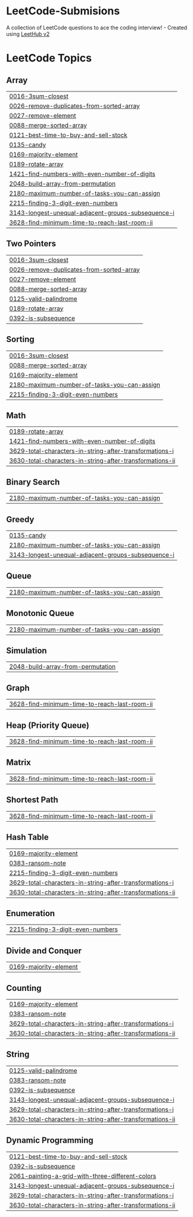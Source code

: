 # LeetCode-Submisions
A collection of LeetCode questions to ace the coding interview! - Created using [LeetHub v2](https://github.com/arunbhardwaj/LeetHub-2.0)
<!---LeetCode Topics Start-->
# LeetCode Topics
## Array
|  |
| ------- |
| [0016-3sum-closest](https://github.com/EstiRubin/LeetCode-Submisions/tree/master/0016-3sum-closest) |
| [0026-remove-duplicates-from-sorted-array](https://github.com/EstiRubin/LeetCode-Submisions/tree/master/0026-remove-duplicates-from-sorted-array) |
| [0027-remove-element](https://github.com/EstiRubin/LeetCode-Submisions/tree/master/0027-remove-element) |
| [0088-merge-sorted-array](https://github.com/EstiRubin/LeetCode-Submisions/tree/master/0088-merge-sorted-array) |
| [0121-best-time-to-buy-and-sell-stock](https://github.com/EstiRubin/LeetCode-Submisions/tree/master/0121-best-time-to-buy-and-sell-stock) |
| [0135-candy](https://github.com/EstiRubin/LeetCode-Submisions/tree/master/0135-candy) |
| [0169-majority-element](https://github.com/EstiRubin/LeetCode-Submisions/tree/master/0169-majority-element) |
| [0189-rotate-array](https://github.com/EstiRubin/LeetCode-Submisions/tree/master/0189-rotate-array) |
| [1421-find-numbers-with-even-number-of-digits](https://github.com/EstiRubin/LeetCode-Submisions/tree/master/1421-find-numbers-with-even-number-of-digits) |
| [2048-build-array-from-permutation](https://github.com/EstiRubin/LeetCode-Submisions/tree/master/2048-build-array-from-permutation) |
| [2180-maximum-number-of-tasks-you-can-assign](https://github.com/EstiRubin/LeetCode-Submisions/tree/master/2180-maximum-number-of-tasks-you-can-assign) |
| [2215-finding-3-digit-even-numbers](https://github.com/EstiRubin/LeetCode-Submisions/tree/master/2215-finding-3-digit-even-numbers) |
| [3143-longest-unequal-adjacent-groups-subsequence-i](https://github.com/EstiRubin/LeetCode-Submisions/tree/master/3143-longest-unequal-adjacent-groups-subsequence-i) |
| [3628-find-minimum-time-to-reach-last-room-ii](https://github.com/EstiRubin/LeetCode-Submisions/tree/master/3628-find-minimum-time-to-reach-last-room-ii) |
## Two Pointers
|  |
| ------- |
| [0016-3sum-closest](https://github.com/EstiRubin/LeetCode-Submisions/tree/master/0016-3sum-closest) |
| [0026-remove-duplicates-from-sorted-array](https://github.com/EstiRubin/LeetCode-Submisions/tree/master/0026-remove-duplicates-from-sorted-array) |
| [0027-remove-element](https://github.com/EstiRubin/LeetCode-Submisions/tree/master/0027-remove-element) |
| [0088-merge-sorted-array](https://github.com/EstiRubin/LeetCode-Submisions/tree/master/0088-merge-sorted-array) |
| [0125-valid-palindrome](https://github.com/EstiRubin/LeetCode-Submisions/tree/master/0125-valid-palindrome) |
| [0189-rotate-array](https://github.com/EstiRubin/LeetCode-Submisions/tree/master/0189-rotate-array) |
| [0392-is-subsequence](https://github.com/EstiRubin/LeetCode-Submisions/tree/master/0392-is-subsequence) |
## Sorting
|  |
| ------- |
| [0016-3sum-closest](https://github.com/EstiRubin/LeetCode-Submisions/tree/master/0016-3sum-closest) |
| [0088-merge-sorted-array](https://github.com/EstiRubin/LeetCode-Submisions/tree/master/0088-merge-sorted-array) |
| [0169-majority-element](https://github.com/EstiRubin/LeetCode-Submisions/tree/master/0169-majority-element) |
| [2180-maximum-number-of-tasks-you-can-assign](https://github.com/EstiRubin/LeetCode-Submisions/tree/master/2180-maximum-number-of-tasks-you-can-assign) |
| [2215-finding-3-digit-even-numbers](https://github.com/EstiRubin/LeetCode-Submisions/tree/master/2215-finding-3-digit-even-numbers) |
## Math
|  |
| ------- |
| [0189-rotate-array](https://github.com/EstiRubin/LeetCode-Submisions/tree/master/0189-rotate-array) |
| [1421-find-numbers-with-even-number-of-digits](https://github.com/EstiRubin/LeetCode-Submisions/tree/master/1421-find-numbers-with-even-number-of-digits) |
| [3629-total-characters-in-string-after-transformations-i](https://github.com/EstiRubin/LeetCode-Submisions/tree/master/3629-total-characters-in-string-after-transformations-i) |
| [3630-total-characters-in-string-after-transformations-ii](https://github.com/EstiRubin/LeetCode-Submisions/tree/master/3630-total-characters-in-string-after-transformations-ii) |
## Binary Search
|  |
| ------- |
| [2180-maximum-number-of-tasks-you-can-assign](https://github.com/EstiRubin/LeetCode-Submisions/tree/master/2180-maximum-number-of-tasks-you-can-assign) |
## Greedy
|  |
| ------- |
| [0135-candy](https://github.com/EstiRubin/LeetCode-Submisions/tree/master/0135-candy) |
| [2180-maximum-number-of-tasks-you-can-assign](https://github.com/EstiRubin/LeetCode-Submisions/tree/master/2180-maximum-number-of-tasks-you-can-assign) |
| [3143-longest-unequal-adjacent-groups-subsequence-i](https://github.com/EstiRubin/LeetCode-Submisions/tree/master/3143-longest-unequal-adjacent-groups-subsequence-i) |
## Queue
|  |
| ------- |
| [2180-maximum-number-of-tasks-you-can-assign](https://github.com/EstiRubin/LeetCode-Submisions/tree/master/2180-maximum-number-of-tasks-you-can-assign) |
## Monotonic Queue
|  |
| ------- |
| [2180-maximum-number-of-tasks-you-can-assign](https://github.com/EstiRubin/LeetCode-Submisions/tree/master/2180-maximum-number-of-tasks-you-can-assign) |
## Simulation
|  |
| ------- |
| [2048-build-array-from-permutation](https://github.com/EstiRubin/LeetCode-Submisions/tree/master/2048-build-array-from-permutation) |
## Graph
|  |
| ------- |
| [3628-find-minimum-time-to-reach-last-room-ii](https://github.com/EstiRubin/LeetCode-Submisions/tree/master/3628-find-minimum-time-to-reach-last-room-ii) |
## Heap (Priority Queue)
|  |
| ------- |
| [3628-find-minimum-time-to-reach-last-room-ii](https://github.com/EstiRubin/LeetCode-Submisions/tree/master/3628-find-minimum-time-to-reach-last-room-ii) |
## Matrix
|  |
| ------- |
| [3628-find-minimum-time-to-reach-last-room-ii](https://github.com/EstiRubin/LeetCode-Submisions/tree/master/3628-find-minimum-time-to-reach-last-room-ii) |
## Shortest Path
|  |
| ------- |
| [3628-find-minimum-time-to-reach-last-room-ii](https://github.com/EstiRubin/LeetCode-Submisions/tree/master/3628-find-minimum-time-to-reach-last-room-ii) |
## Hash Table
|  |
| ------- |
| [0169-majority-element](https://github.com/EstiRubin/LeetCode-Submisions/tree/master/0169-majority-element) |
| [0383-ransom-note](https://github.com/EstiRubin/LeetCode-Submisions/tree/master/0383-ransom-note) |
| [2215-finding-3-digit-even-numbers](https://github.com/EstiRubin/LeetCode-Submisions/tree/master/2215-finding-3-digit-even-numbers) |
| [3629-total-characters-in-string-after-transformations-i](https://github.com/EstiRubin/LeetCode-Submisions/tree/master/3629-total-characters-in-string-after-transformations-i) |
| [3630-total-characters-in-string-after-transformations-ii](https://github.com/EstiRubin/LeetCode-Submisions/tree/master/3630-total-characters-in-string-after-transformations-ii) |
## Enumeration
|  |
| ------- |
| [2215-finding-3-digit-even-numbers](https://github.com/EstiRubin/LeetCode-Submisions/tree/master/2215-finding-3-digit-even-numbers) |
## Divide and Conquer
|  |
| ------- |
| [0169-majority-element](https://github.com/EstiRubin/LeetCode-Submisions/tree/master/0169-majority-element) |
## Counting
|  |
| ------- |
| [0169-majority-element](https://github.com/EstiRubin/LeetCode-Submisions/tree/master/0169-majority-element) |
| [0383-ransom-note](https://github.com/EstiRubin/LeetCode-Submisions/tree/master/0383-ransom-note) |
| [3629-total-characters-in-string-after-transformations-i](https://github.com/EstiRubin/LeetCode-Submisions/tree/master/3629-total-characters-in-string-after-transformations-i) |
| [3630-total-characters-in-string-after-transformations-ii](https://github.com/EstiRubin/LeetCode-Submisions/tree/master/3630-total-characters-in-string-after-transformations-ii) |
## String
|  |
| ------- |
| [0125-valid-palindrome](https://github.com/EstiRubin/LeetCode-Submisions/tree/master/0125-valid-palindrome) |
| [0383-ransom-note](https://github.com/EstiRubin/LeetCode-Submisions/tree/master/0383-ransom-note) |
| [0392-is-subsequence](https://github.com/EstiRubin/LeetCode-Submisions/tree/master/0392-is-subsequence) |
| [3143-longest-unequal-adjacent-groups-subsequence-i](https://github.com/EstiRubin/LeetCode-Submisions/tree/master/3143-longest-unequal-adjacent-groups-subsequence-i) |
| [3629-total-characters-in-string-after-transformations-i](https://github.com/EstiRubin/LeetCode-Submisions/tree/master/3629-total-characters-in-string-after-transformations-i) |
| [3630-total-characters-in-string-after-transformations-ii](https://github.com/EstiRubin/LeetCode-Submisions/tree/master/3630-total-characters-in-string-after-transformations-ii) |
## Dynamic Programming
|  |
| ------- |
| [0121-best-time-to-buy-and-sell-stock](https://github.com/EstiRubin/LeetCode-Submisions/tree/master/0121-best-time-to-buy-and-sell-stock) |
| [0392-is-subsequence](https://github.com/EstiRubin/LeetCode-Submisions/tree/master/0392-is-subsequence) |
| [2061-painting-a-grid-with-three-different-colors](https://github.com/EstiRubin/LeetCode-Submisions/tree/master/2061-painting-a-grid-with-three-different-colors) |
| [3143-longest-unequal-adjacent-groups-subsequence-i](https://github.com/EstiRubin/LeetCode-Submisions/tree/master/3143-longest-unequal-adjacent-groups-subsequence-i) |
| [3629-total-characters-in-string-after-transformations-i](https://github.com/EstiRubin/LeetCode-Submisions/tree/master/3629-total-characters-in-string-after-transformations-i) |
| [3630-total-characters-in-string-after-transformations-ii](https://github.com/EstiRubin/LeetCode-Submisions/tree/master/3630-total-characters-in-string-after-transformations-ii) |
<!---LeetCode Topics End-->
